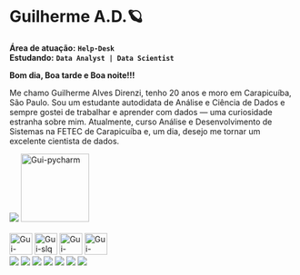 # Guilherme A.D.🪐
**Área de atuação:** **`Help-Desk`**<br>
**Estudando:** **`Data Analyst | Data Scientist`**

**<p>Bom dia, Boa tarde e Boa noite!!!</p>**
Me chamo Guilherme Alves Direnzi, tenho 20 anos e moro em Carapicuíba, São Paulo. Sou um estudante autodidata de Análise e Ciência de Dados e sempre gostei de trabalhar e aprender com dados — uma curiosidade estranha sobre mim. Atualmente, curso Análise e Desenvolvimento de Sistemas na FETEC de Carapicuíba e, um dia, desejo me tornar um excelente cientista de dados.

<div>

<picture>
  <source
    srcset="https://github-readme-stats.vercel.app/api?username=Direnzi002&show_icons=true&theme=aura_dark"
    media="(prefers-color-scheme: dark)"
  />
  <source
    srcset="https://github-readme-stats.vercel.app/api?username=anuraghazra&show_icons=true"
    media="(prefers-color-scheme: light), (prefers-color-scheme: no-preference)"
  />
  <img src="https://github-readme-stats.vercel.app/api?username=Direnzi002&show_icons=true" />
</picture>
<img aling="center" alt="Gui-pycharm" height=120px width=120px src="https://media1.tenor.com/m/ze8jE44PCJYAAAAC/saitama-onepunchman.gif" />
</div>

<div style = "display": inline_block><br>
    <img aling="center" alt="Gui-Python" height=38px width=40px src="https://cdn.jsdelivr.net/gh/devicons/devicon@latest/icons/python/python-original.svg" />
    <img aling="center" alt="Gui-slq" height=38px width=40px src="https://cdn.jsdelivr.net/gh/devicons/devicon@latest/icons/mysql/mysql-original-wordmark.svg" />
    <img aling="center" alt="Gui-jupyter" height=38px width=40px src="https://cdn.jsdelivr.net/gh/devicons/devicon@latest/icons/jupyter/jupyter-original-wordmark.svg" />
    <img aling="center" alt="Gui-pycharm" height=38px width=40px src="https://cdn.jsdelivr.net/gh/devicons/devicon@latest/icons/pycharm/pycharm-original.svg" />
</div>

<div>
      <a href="https://www.linkedin.com/in/guilhermedirenzi/" target="_blank"><img src="https://img.shields.io/badge/LinkedIn-0077B5?style=for-the-badge&logo=linkedin&logoColor=white"></a>
      <a href="https://www.instagram.com/guilhermedirenzi/" target="_blank"><img src="https://img.shields.io/badge/Instagram-E4405F?style=for-the-badge&logo=instagram&logoColor=white target="></a>
      <a href="https://www.android.com/intl/pt_br/" target="_blank"><img src="https://img.shields.io/badge/Android-3DDC84?style=for-the-badge&logo=android&logoColor=white"></a>
      <a href="https://www.linux.org/" target="_blank"><img src="https://img.shields.io/badge/Linux-FCC624?style=for-the-badge&logo=linux&logoColor=black"></a>
      <a href="https://www.microsoft.com/pt-br/software-download" target="_blank"><img src="https://img.shields.io/badge/Windows-0078D6?style=for-the-badge&logo=windows&logoColor=white"></a>
      <a href="https://www.microsoft.com/pt-br/microsoft-365/excel" target="_blank"><img src="https://img.shields.io/badge/Microsoft_Excel-217346?style=for-the-badge&logo=microsoft-excel&logoColor=white"></a>
      <a href="https://www.microsoft.com/pt-br/microsoft-365/word" target="_blank"><img src="https://img.shields.io/badge/Microsoft_Word-2B579A?style=for-the-badge&logo=microsoft-word&logoColor=white"></a>

</div>
